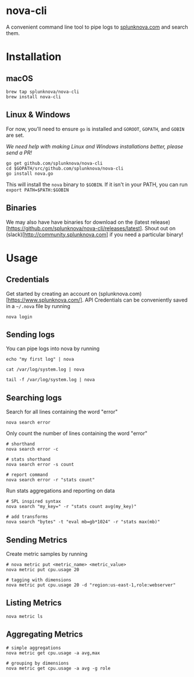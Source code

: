 # nova-cli

A convenient command line tool to pipe logs to [splunknova.com](https://www.splunknova.com) and search them.

# Installation

## macOS

````
brew tap splunknova/nova-cli
brew install nova-cli
````

## Linux & Windows

For now, you'll need to ensure `go` is installed and `GOROOT`, `GOPATH`, and `GOBIN` are set.

_We need help with making Linux and Windows installations better, please send a PR!_

````
go get github.com/splunknova/nova-cli
cd $GOPATH/src/github.com/splunknova/nova-cli
go install nova.go
````
This will install the `nova` binary to `$GOBIN`. If it isn't in your PATH, you can run `export PATH=$PATH:$GOBIN`

## Binaries

We may also have have binaries for download on the (latest release)[https://github.com/splunknova/nova-cli/releases/latest].
Shout out on (slack)[http://community.splunknova.com] if you need a particular binary!

# Usage

## Credentials

Get started by creating an account on (splunknova.com)[https://www.splunknova.com/].
API Credentials can be conveniently saved in a `~/.nova` file by running

````
nova login
````

## Sending logs

You can pipe logs into nova by running 

````
echo "my first log" | nova

cat /var/log/system.log | nova

tail -f /var/log/system.log | nova
````

## Searching logs

Search for all lines containing the word "error"
````
nova search error
````

Only count the number of lines containing the word "error"
````
# shorthand
nova search error -c

# stats shorthand
nova search error -s count

# report command
nova search error -r "stats count"
````

Run stats aggregations and reporting on data
````
# SPL inspired syntax
nova search "my_key=" -r "stats count avg(my_key)"

# add transforms
nova search "bytes" -t "eval mb=gb*1024" -r "stats max(mb)"
````

## Sending Metrics

Create metric samples by running
````
# nova metric put <metric_name> <metric_value>
nova metric put cpu.usage 20

# tagging with dimensions
nova metric put cpu.usage 20 -d "region:us-east-1,role:webserver"
````

## Listing Metrics

````
nova metric ls
````

## Aggregating Metrics

````
# simple aggregations
nova metric get cpu.usage -a avg,max

# grouping by dimensions
nova metric get cpu.usage -a avg -g role
````


